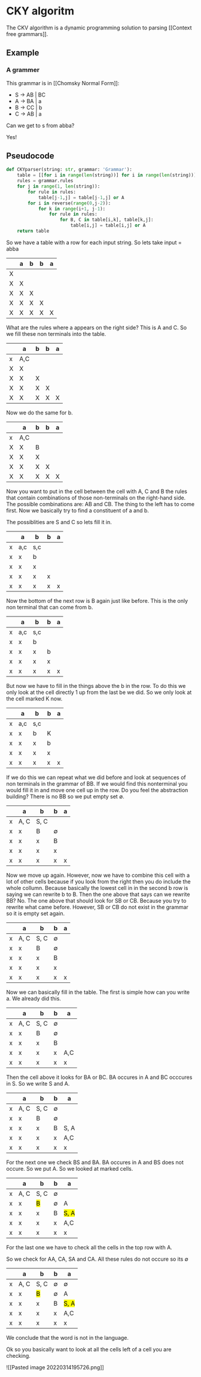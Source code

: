 # CKY algoritm 
The CKV algorithm is a dynamic programming solution to parsing [[Context free grammars]]. 

## Example

### A grammer
This grammar is in [[Chomsky Normal Form]]:

- S -> AB | BC
- A -> BA | a
- B -> CC | b
- C → AB | a

Can we get to s from abba? 

Yes!

## Pseudocode

```python
def CKYparser(string: str, grammar: 'Grammar'):
	table = [[for i in range(len(string))] for i in range(len(string))]
	rules = grammar.rules
	for j in range(1, len(string)):
		for rule in rules:
			table[j-1,j] = table[j-1,j] or A
		for i in reverse(range(0,j-2)):
			for k in range(i+1, j-1):
				for rule in rules:
					for B, C in table[i,k], table[k,j]:
						table[i,j] = table[i,j] or A
	return table
```


So we have a table with a row for each input string. So lets take input = abba

|     | a   | b   | b   | a   |
| --- | --- | --- | --- | --- |
| X   |     |     |     |     |
| X   | X   |     |     |     |
| X   | X   | X   |     |     |
| X   | X   | X   | X   |     |
| X   | X   | X   | X   | X   | 


What are the rules where a appears on the right side?
This is A and C. So we fill these non terminals into the table.

|     | a   | b   | b   | a   |
| --- | --- | --- | --- | --- |
| x   | A,C |     |     |     |
| X   | X   |     |     |     |
| X   | X   | X   |     |     |
| X   | X   | X   | X   |     |
| X   | X   | X   | X   | X   |

Now we do the same for b.

|     | a   | b   | b   | a   |
| --- | --- | --- | --- | --- |
| x   | A,C |     |     |     |
| X   | X   | B    |     |     |
| X   | X   | X   |     |     |
| X   | X   | X   | X   |     |
| X   | X   | X   | X   | X   |


Now you want to put in the cell between the cell with A, C and B the rules that contain combinations of those non-terminals on the right-hand side. The possible combinations are: AB and CB. The thing to the left has to come first. Now we basically try to find a constituent of a and b.

The possiblities are S and C so lets fill it in.

|     | a   | b   | b   | a   |
| --- | --- | --- | --- | --- |
| x   | a,c | s,c |     |     |
| x   | x   | b   |     |     |
| x   | x   | x   |     |     |
| x   | x   | x   | x   |     |
| x   | x   | x   | x   | x   |

Now the bottom of the next row is B again just like before. This is the only non terminal that can come from b. 

|     | a   | b   | b   | a   |
| --- | --- | --- | --- | --- |
| x   | a,c | s,c |     |     |
| x   | x   | b   |     |     |
| x   | x   | x   | b   |     |
| x   | x   | x   | x   |     |
| x   | x   | x   | x   | x   |

But now we have to fill in the things above the b in the row. To do this we only look at the cell directly 1 up from the last be we did. So we only look at the cell marked K now.  

|     | a   | b   | b   | a   |
| --- | --- | --- | --- | --- |
| x   | a,c | s,c |     |     |
| x   | x   | b   |K     |     |
| x   | x   | x   | b   |     |
| x   | x   | x   | x   |     |
| x   | x   | x   | x   | x   |

If we do this we can repeat what we did before and look at sequences of non terminals in the grammar of BB. If we would find this nonterminal you would fill it in and move one cell up in the row. Do you feel the abstraction building? There is no BB so we put empty set $\emptyset$. 


|     | a    | b    | b           | a   |
| --- | ---- | ---- | ----------- | --- |
| x   | A, C | S, C |             |     |
| x   | x    | B    | $\emptyset$ |     |
| x   | x    | x    | B           |     |
| x   | x    | x    | x           |     |
| x   | x    | x    | x           | x   |

Now we move up again. However, now we have to combine this cell with a lot of other cells because if you look from the right then you do include the whole collumn. Because basically the lowest cell in in the second b row is saying we can rewrite b to B. Then the one above that says can we rewrite BB? No. The one above that should look for SB or CB. Because you try to rewrite what came before. However, SB or CB do not exist in the grammar so it is empty set again. 

|     | a    | b    | b           | a   |
| --- | ---- | ---- | ----------- | --- |
| x   | A, C | S, C |   $\emptyset$          |     |
| x   | x    | B    | $\emptyset$ |     |
| x   | x    | x    | B           |     |
| x   | x    | x    | x           |     |
| x   | x    | x    | x           | x   |

Now we can basically fill in the table. The first is simple how can you write a. We already did this.  

|     | a    | b    | b           | a   |
| --- | ---- | ---- | ----------- | --- |
| x   | A, C | S, C | $\emptyset$ |     |
| x   | x    | B    | $\emptyset$ |     |
| x   | x    | x    | B           |     |
| x   | x    | x    | x           | A,C | 
| x   | x    | x    | x           | x   |

Then the cell above it looks for BA or BC. BA occures in A and BC occcures in S. So we write S and A. 

|     | a    | b    | b           | a    |
| --- | ---- | ---- | ----------- | ---- |
| x   | A, C | S, C | $\emptyset$ |      |
| x   | x    | B    | $\emptyset$ |      |
| x   | x    | x    | B           | S, A | 
| x   | x    | x    | x           | A,C  |
| x   | x    | x    | x           | x    |

For the next one we check  BS and BA. BA occures in A and BS does not occure.  So we put A. So we looked at marked cells.

|     | a    | b    | b           | a    |
| --- | ---- | ---- | ----------- | ---- |
| x   | A, C | S, C | $\emptyset$ |      |
| x   | x    | <mark>B<mark/>    | $\emptyset$ | A     |
| x   | x    | x    | B           | <mark>S, A<mark/> | 
| x   | x    | x    | x           | A,C  |
| x   | x    | x    | x           | x    |

For the last one we have to check all the cells in the top row with A. 

So we check for AA, CA, SA and CA. All these rules do not occure so its $\emptyset$

|     | a    | b    | b           | a    |
| --- | ---- | ---- | ----------- | ---- |
| x   | A, C | S, C | $\emptyset$ |  $\emptyset$    |
| x   | x    | <mark>B<mark/>    | $\emptyset$ | A     |
| x   | x    | x    | B           | <mark>S, A<mark/> | 
| x   | x    | x    | x           | A,C  |
| x   | x    | x    | x           | x    |

We conclude that the word is not in the language. 


Ok so you basically want to look at all the cells left of a cell you are checking. 

![[Pasted image 20220314195726.png]]
